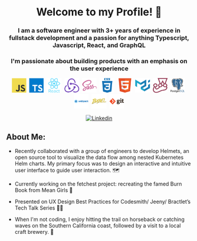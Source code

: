 <div align="center">
<h1>Welcome to my Profile! 🦊</h1>

<h3>I am a software engineer with 3+ years of experience in fullstack development and a passion for anything Typescript, Javascript, React, and GraphQL<h3/>
<h3>I'm passionate about building products with an emphasis on the user experience</h3>

<div align="center">
  <img src="https://github.com/devicons/devicon/blob/master/icons/javascript/javascript-original.svg" title="JavaScript" alt="JavaScript" width="40" height="40"/>&nbsp;
  <img src="https://github.com/devicons/devicon/blob/master/icons/typescript/typescript-original.svg" title='Typescript' alt='Typrescript' width="40" height="40" />&nbsp;
  <img src="https://github.com/devicons/devicon/blob/master/icons/react/react-original-wordmark.svg" title="React" alt="React" width="40" height="40"/>&nbsp;  
  <img src="https://github.com/devicons/devicon/blob/master/icons/redux/redux-original.svg" title="Redux" alt="Redux " width="40" height="40"/>&nbsp;
  <img src="https://raw.githubusercontent.com/devicons/devicon/master/icons/sass/sass-original.svg"  title="SASS" alt="SASS" width="40" height="40"/>&nbsp;
  <img src="https://github.com/devicons/devicon/blob/master/icons/css3/css3-plain-wordmark.svg"  title="CSS3" alt="CSS" width="40" height="40"/>&nbsp;
  <img src="https://github.com/devicons/devicon/blob/master/icons/html5/html5-original.svg" title="HTML5" alt="HTML" width="40" height="40"/>&nbsp;
  <img src="https://github.com/devicons/devicon/blob/master/icons/materialui/materialui-original.svg" title="Material UI" alt="Material UI" width="40" height="40"/>&nbsp;
  <img src="https://github.com/devicons/devicon/blob/master/icons/jest/jest-plain.svg" title='Jest' alt='Jest' width="40" height="40" />&nbsp;
  <img src="https://github.com/devicons/devicon/blob/master/icons/postgresql/postgresql-original-wordmark.svg" title='Postgresql' alt='Postgresql' width="40" height="40" />&nbsp;
  <img src="https://github.com/devicons/devicon/blob/master/icons/webpack/webpack-original-wordmark.svg" title='Webpack' alt='Webpack' width="40" height="40" />&nbsp;    
  <img src="https://github.com/devicons/devicon/blob/master/icons/babel/babel-original.svg" title='Babel' alt='Babel' width="40" height="40" />&nbsp;
  <img src="https://github.com/devicons/devicon/blob/master/icons/git/git-original-wordmark.svg" title="Git" **alt="Git" width="40" height="40"/>
</div>

[![Linkedin](https://img.shields.io/badge/LinkedIn-0077B5?style=for-the-badge&logo=linkedin&logoColor=white)](https://www.linkedin.com/in/ocampofelipe/)

</div>

## About Me:

- Recently collaborated with a group of engineers to develop Helmets, an open source tool to visualize the data flow among nested Kubernetes Helm charts. My primary focus was to design an interactive and intuitive user interface to guide user interaction. 🗺️

- Currently working on the fetchest project: recreating the famed Burn Book from Mean Girls 💅

- Presented on UX Design Best Practices for Codesmith/ Jeeny/ Bractlet’s Tech Talk Series 💪🏻

- When I'm not coding, I enjoy hitting the trail on horseback or catching waves on the Southern California coast, followed by a visit to a local craft brewery. 🍻

<!--
**felipeaocampo/felipeaocampo** is a ✨ _special_ ✨ repository because its `README.md` (this file) appears on your GitHub profile.

Here are some ideas to get you started:

- 🔭 I’m currently working on ...
- 🌱 I’m currently learning ...
- 👯 I’m looking to collaborate on ...
- 🤔 I’m looking for help with ...
- 💬 Ask me about ...
- 📫 How to reach me: ...
- 😄 Pronouns: ...
- ⚡ Fun fact: ...
-->
